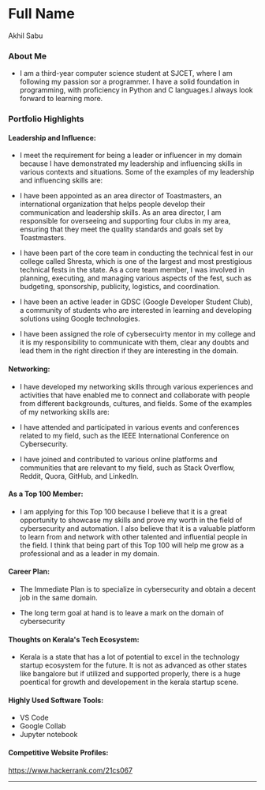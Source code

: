 # Full Name 
Akhil Sabu
### About Me

- I am a third-year computer science student at SJCET, where I am following my passion sor a programmer. I have a solid foundation in programming, with proficiency in Python and C languages.I always look forward to learning more.


### Portfolio Highlights

#### Leadership and Influence: 

- I meet the requirement for being a leader or influencer in my domain because I have demonstrated my leadership and influencing skills in various contexts and situations. Some of the examples of my leadership and influencing skills are:

- I have been appointed as an area director of Toastmasters, an international organization that helps people develop their communication and leadership skills. As an area director, I am responsible for overseeing and supporting four clubs in my area, ensuring that they meet the quality standards and goals set by Toastmasters. 

- I have been part of the core team in conducting the technical fest in our college called Shresta, which is one of the largest and most prestigious technical fests in the state. As a core team member, I was involved in planning, executing, and managing various aspects of the fest, such as budgeting, sponsorship, publicity, logistics, and coordination. 

- I have been an active leader in GDSC (Google Developer Student Club), a community of students who are interested in learning and developing solutions using Google technologies. 

- I have been assigned the role of cybersecuirty mentor in my college and it is my responsibility to communicate with them, clear any doubts and lead them in the right direction if they are interesting in the domain.

#### Networking: 

- I have developed my networking skills through various experiences and activities that have enabled me to connect and collaborate with people from different backgrounds, cultures, and fields. Some of the examples of my networking skills are:

- I have attended and participated in various events and conferences related to my field, such as the IEEE International Conference on Cybersecurity.

- I have joined and contributed to various online platforms and communities that are relevant to my field, such as Stack Overflow, Reddit, Quora, GitHub, and LinkedIn.

#### As a Top 100 Member: 

- I am applying for this Top 100 because I believe that it is a great opportunity to showcase my skills and prove my worth in the field of cybersecurity and automation. I also believe that it is a valuable platform to learn from and network with other talented and influential people in the field. I think that being part of this Top 100 will help me grow as a professional and as a leader in my domain.

#### Career Plan:

- The Immediate Plan is to specialize in cybersecurity and obtain a decent job in the same domain.

- The long term goal at hand is to leave a mark on the domain of cybersecurity 

#### Thoughts on Kerala's Tech Ecosystem: 

- Kerala is a state that has a lot of potential to excel in the technology startup ecosystem for the future. It is not as advanced as other states like bangalore but if utilized and supported properly, there is a huge poentical for growth and developement in the kerala startup scene.

#### Highly Used Software Tools:

- VS Code 
- Google Collab 
- Jupyter notebook

#### Competitive Website Profiles:

https://www.hackerrank.com/21cs067

---

